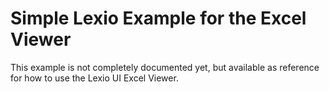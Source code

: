 # Simple Lexio Example for the Excel Viewer

This example is not completely documented yet, but available as reference for how to use the Lexio UI Excel Viewer.